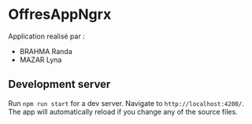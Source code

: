 # OffresAppNgrx

Application realisé par : 
* BRAHMA Randa 
* MAZAR Lyna 


## Development server

Run `npm run start` for a dev server. Navigate to `http://localhost:4200/`. The app will automatically reload if you change any of the source files.
